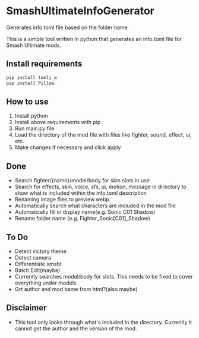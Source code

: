 # SmashUltimateInfoGenerator
Generates info.toml file based on the folder name

This is a simple tool written in python that generates an info.toml file for Smash Ultimate mods.

## Install requirements
```sh
pip install tomli_w
pip install Pillow
```

## How to use
1. Install python
2. Install above requirements with pip
3. Run main.py file
4. Load the directory of the mod file with files like fighter, sound, effect, ui, etc.
5. Make changes if necessary and click apply

## Done
* Search fighter/{name}/model/body for skin slots in use
* Search for effects, skin, voice, sfx, ui, motion, message in directory to show what is included within the info.toml description
* Renaming image files to preview.webp
* Automatically search what characters are included in the mod file
* Automatically fill in display name(e.g. Sonic C01 Shadow)
* Rename folder name (e.g. Fighter_Sonic[C01]_Shadow)

## To Do 
* Detect victory theme
* Detect camera
* Differentiate xmsbt
* Batch Edit(maybe)
* Currently searches model/body for slots. This needs to be fixed to cover everything under models
* Grt author and mod bame from html?(also maybe)

## Disclaimer
* This tool only looks through what's included in the directory. Currently it cannot get the author and the version of the mod. 
